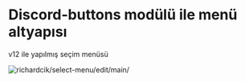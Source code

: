# Discord-buttons modülü ile menü altyapısı

v12 ile yapılmış seçim menüsü

<img src="https://komarev.com/ghpvc/?username=select-menu&label=Proje%20Ziyareti&color=blueviolet" alt="richardcik/select-menu/edit/main/" /> <p>
